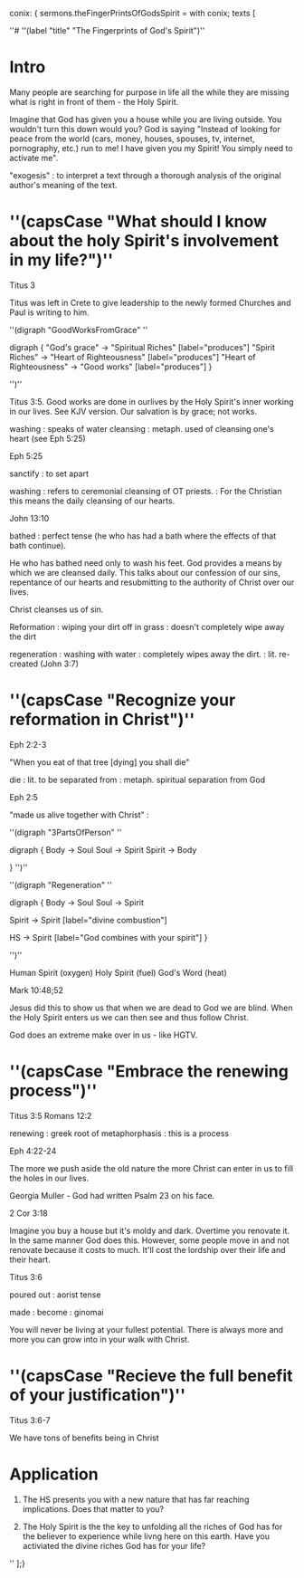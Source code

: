 conix: { sermons.theFingerPrintsOfGodsSpirit = with conix; texts [

''# ''(label "title" "The Fingerprints of God's Spirit")''

# Intro

Many people are searching for purpose in life all the while they are missing
what is right in front of them - the Holy Spirit.

Imagine that God has given you a house while you are living outside. You
wouldn't turn this down would you? God is saying "Instead of looking for peace
from the world (cars, money, houses, spouses, tv, internet, pornography, etc.)
run to me! I have given you my Spirit! You simply need to activate me".

"exogesis"
: to interpret a text through a thorough analysis of the original author's
meaning of the text.

# ''(capsCase "What should I know about the holy Spirit's involvement in my life?")''

Titus 3

Titus was left in Crete to give leadership to the newly formed Churches and
Paul is writing to him.

''(digraph "GoodWorksFromGrace" ''

digraph {
  "God's grace" -> "Spiritual Riches" [label="produces"]
  "Spirit Riches" -> "Heart of Righteousness" [label="produces"]
  "Heart of Righteousness" -> "Good works" [label="produces"]
}

'')''

Titus 3:5. Good works are done in ourlives by the Holy Spirit's inner working
in our lives. See KJV version. Our salvation is by grace; not works.

washing
: speaks of water cleansing
: metaph. used of cleansing one's heart (see Eph 5:25)

Eph 5:25

sanctify
: to set apart

washing
: refers to ceremonial cleansing of OT priests. 
: For the Christian this means the daily cleansing of our hearts.

John 13:10

bathed
: perfect tense (he who has had a bath where the effects of that bath
continue).

He who has bathed need only to wash his feet. God provides a means by which 
we are cleansed daily. This talks about our confession of our sins, repentance
of our hearts and resubmitting to the authority of Christ over our lives.

Christ cleanses us of sin.

Reformation
: wiping your dirt off in grass
: doesn't completely wipe away the dirt

regeneration
: washing with water
: completely wipes away the dirt.
: lit. re-created (John 3:7)


# ''(capsCase "Recognize your reformation in Christ")''

Eph 2:2-3

"When you eat of that tree [dying] you shall die"

die
: lit. to be separated from
: metaph. spiritual separation from God

Eph 2:5

"made us alive together with Christ"
: 

''(digraph "3PartsOfPerson" ''

digraph {
  Body -> Soul
  Soul -> Spirit
  Spirit -> Body

}
'')''


''(digraph "Regeneration" ''

digraph {
  Body -> Soul
  Soul -> Spirit

  Spirit -> Spirit [label="divine combustion"]

  HS -> Spirit [label="God combines with your spirit"]
}

'')''

Human Spirit (oxygen)
Holy Spirit (fuel)
God's Word (heat)

Mark 10:48;52

Jesus did this to show us that when we are dead to God we are blind. When the
Holy Spirit enters us we can then see and thus follow Christ.

God does an extreme make over in us - like HGTV.

# ''(capsCase "Embrace the renewing process")''


Titus 3:5
Romans 12:2

renewing
: greek root of metaphorphasis
: this is a process

Eph 4:22-24


The more we push aside the old nature the more Christ can enter in us to fill
the holes in our lives.

Georgia Muller - God had written Psalm 23 on his face.

2 Cor 3:18

Imagine you buy a house but it's moldy and dark. Overtime you renovate it. In
the same manner God does this. However, some people move in and not renovate
because it costs to much. It'll cost the lordship over their life and their
heart.

Titus 3:6

poured out
: aorist tense

made
: become
: ginomai

You will never be living at your fullest potential. There is always more and
more you can grow into in your walk with Christ.

# ''(capsCase "Recieve the full benefit of your justification")''

Titus 3:6-7

We have tons of benefits being in Christ

# Application

1. The HS presents you with a new nature that has far reaching implications.
Does that matter to you?

2. The Holy Spirit is the the key to unfolding all the riches of God has for
the believer to experience while livng here on this earth. Have you activiated
the divine riches God has for your life?

'' ];}

